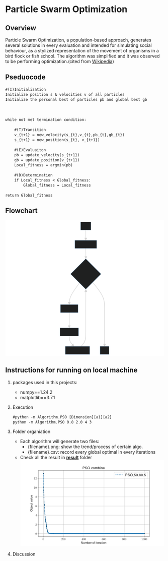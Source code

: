 # Particle Swarm Optimization

## Overview

Particle Swarm Optimization, a population-based approach, generates several solutions in every evaluation and intended for simulating social behaviour, as a stylized representation of the movement of organisms in a bird flock or fish school. The algorithm was simplified and it was observed to be performing optimization.(cited from [Wikipedia](https://en.wikipedia.org/wiki/Particle_swarm_optimization))

## Pseduocode

```shell
#(I)Initialization
Initialize position s & velocities v of all particles
Initialize the personal best of particles pb and global best gb 



while not met termination condition:

    #(T)Transition
    v_{t+1} = new_velocity(s_{t},v_{t},pb_{t},gb_{t})
    s_{t+1} = new_position(s_{t}, v_{t+1})
    
    #(E)Evaluaiton
    pb = update_velocity(s_{t+1})
    gb = update_position(v_{t+1})
    Local_fitness = argmin(pb)

    #(D)Determination
    if Local_fitness < Global_fitness:
        Global_fitness = Local_fitness

return Global_fitness
```

## Flowchart

![Flowchart](./TED_flowchart.svg)

## Instructions for running on local machine

1. packages used in this projects:

    - numpy==1.24.2
    - matplotlib==3.7.1

2. Execution

    ```shell
    #python -m Algorithm.PSO [Dimension][a1][a2]
    python -m Algorithm.PSO 0.8 2.0 4 3
    ```

3. Folder organiation

    - Each algorithm will generate two files:
        - {filename}.png: show the trend/process of certain algo.
        - {filename}.csv: record every global optimal in every iterations
    - Check all the result in [**result**](../result/) folder
        ![result for Ant colony optimization](../result/PSO_combine.png)

4. Discussion
